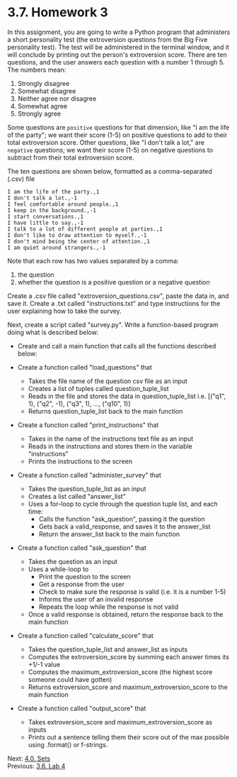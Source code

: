 # 3.7. Homework 3

In this assignment, you are going to write a Python program that administers a short personality test (the extroversion 
questions from the Big Five personality test). The test will be administered in the terminal window, and it will 
conclude by printing out the person's extroversion score. There are ten questions, and the user answers each 
question with a number 1 through 5. The numbers mean:
1) Strongly disagree
2) Somewhat disagree
3) Neither agree nor disagree
4) Somewhat agree
5) Strongly agree

Some questions are `positive` questions for that dimension, like "I am the life of the party"; we want 
their score (1-5) on positive questions to add to their total extroversion score. Other questions, like "I don't 
talk a lot," are `negative` questions; we want their score (1-5) on negative questions to subtract from their total 
extroversion score.

The ten questions are shown below, formatted as a comma-separated (.csv) file
```csv
I am the life of the party.,1
I don't talk a lot.,-1
I feel comfortable around people.,1
I keep in the background.,-1
I start conversations.,1
I have little to say.,-1
I talk to a lot of different people at parties.,1
I don't like to draw attention to myself.,-1
I don't mind being the center of attention.,1
I am quiet around strangers.,-1
```
Note that each row has two values separated by a comma: 
1) the question
2) whether the question is a positive question or a negative question

Create a .csv file called "extroversion_questions.csv", paste the data in, and save it.
Create a .txt called "instructions.txt" and type instructions for the user explaining how to take the survey.

Next, create a script called "survey.py". 
Write a function-based program doing what is described below:

- Create and call a main function that calls all the functions described below:

- Create a function called "load_questions" that
    - Takes the file name of the question csv file as an input
    - Creates a list of tuples called question_tuple_list
    - Reads in the file and stores the data in question_tuple_list
        i.e. [("q1", 1), ("q2", -1), ("q3", 1), ..., ("q10", 1)]
    - Returns question_tuple_list back to the main function

 - Create a function called "print_instructions" that
    - Takes in the name of the instructions text file as an input
    - Reads in the instructions and stores them in the variable "instructions"
    - Prints the instructions to the screen

 - Create a function called "administer_survey" that
    - Takes the question_tuple_list as an input
    - Creates a list called "answer_list"
    - Uses a for-loop to cycle through the question tuple list, and each time:
        - Calls the function "ask_question", passing it the question
        - Gets back a valid_response, and saves it to the answer_list
        - Return the answer_list back to the main function

 - Create a function called "ask_question" that
    - Takes the question as an input
    - Uses a while-loop to
        - Print the question to the screen
        - Get a response from the user
        - Check to make sure the response is valid (i.e. it is a number 1-5)
        - Informs the user of an invalid response
        - Repeats the loop while the response is not valid
    - Once a valid response is obtained, return the response back to the main function
	
 - Create a function called "calculate_score" that
    - Takes the question_tuple_list and answer_list as inputs
    - Computes the extroversion_score by summing each answer times its +1/-1 value
    - Computes the maximum_extroversion_score (the highest score someone could have gotten)
    - Returns extroversion_score and maximum_extroversion_score to the main function

- Create a function called "output_score" that
    - Takes extroversion_score and maximum_extroversion_score as inputs
    - Prints out a sentence telling them their score out of the max possible using .format() or f-strings.

Next: [4.0. Sets](../CH04/4.0.%20Sets.md)<br>
Previous: [3.6. Lab 4](3.6.%20Lab%203.md)
